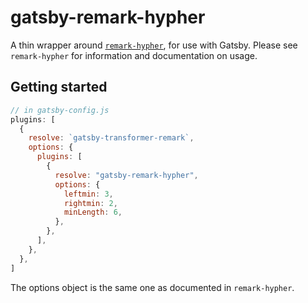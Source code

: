 # gatsby-remark-hypher

A thin wrapper around [`remark-hypher`](https://github.com/siawyoung/remark-hypher), for use with Gatsby. Please see `remark-hypher` for information and documentation on usage.

## Getting started

``` javascript
// in gatsby-config.js
plugins: [
  {
    resolve: `gatsby-transformer-remark`,
    options: {
      plugins: [
        {
          resolve: "gatsby-remark-hypher",
          options: {
            leftmin: 3,
            rightmin: 2,
            minLength: 6,
          },
        },
      ],
    },
  },
]
```

The options object is the same one as documented in `remark-hypher`.
